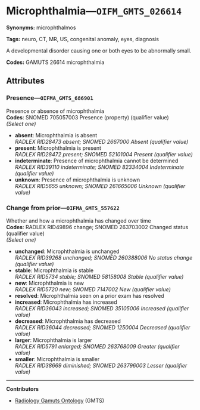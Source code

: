 # Microphthalmia—`OIFM_GMTS_026614`

**Synonyms:** microphthalmos

**Tags:** neuro, CT, MR, US, congenital anomaly, eyes, diagnosis

A developmental disorder causing one or both eyes to be abnormally small.

**Codes:** GAMUTS 26614 microphthalmia

## Attributes

### Presence—`OIFMA_GMTS_686901`

Presence or absence of microphthalmia  
**Codes**: SNOMED 705057003 Presence (property) (qualifier value)  
*(Select one)*

- **absent**: Microphthalmia is absent  
_RADLEX RID28473 absent; SNOMED 2667000 Absent (qualifier value)_
- **present**: Microphthalmia is present  
_RADLEX RID28472 present; SNOMED 52101004 Present (qualifier value)_
- **indeterminate**: Presence of microphthalmia cannot be determined  
_RADLEX RID39110 indeterminate; SNOMED 82334004 Indeterminate (qualifier value)_
- **unknown**: Presence of microphthalmia is unknown  
_RADLEX RID5655 unknown; SNOMED 261665006 Unknown (qualifier value)_

### Change from prior—`OIFMA_GMTS_557622`

Whether and how a microphthalmia has changed over time  
**Codes**: RADLEX RID49896 change; SNOMED 263703002 Changed status (qualifier value)  
*(Select one)*

- **unchanged**: Microphthalmia is unchanged  
_RADLEX RID39268 unchanged; SNOMED 260388006 No status change (qualifier value)_
- **stable**: Microphthalmia is stable  
_RADLEX RID5734 stable; SNOMED 58158008 Stable (qualifier value)_
- **new**: Microphthalmia is new  
_RADLEX RID5720 new; SNOMED 7147002 New (qualifier value)_
- **resolved**: Microphthalmia seen on a prior exam has resolved  
- **increased**: Microphthalmia has increased  
_RADLEX RID36043 increased; SNOMED 35105006 Increased (qualifier value)_
- **decreased**: Microphthalmia has decreased  
_RADLEX RID36044 decreased; SNOMED 1250004 Decreased (qualifier value)_
- **larger**: Microphthalmia is larger  
_RADLEX RID5791 enlarged; SNOMED 263768009 Greater (qualifier value)_
- **smaller**: Microphthalmia is smaller  
_RADLEX RID38669 diminished; SNOMED 263796003 Lesser (qualifier value)_

---

**Contributors**

- [Radiology Gamuts Ontology](https://gamuts.net/) (GMTS)